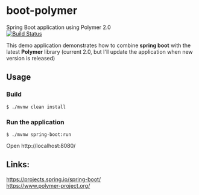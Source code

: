 # boot-polymer
Spring Boot application using Polymer 2.0  
[![Build Status](https://travis-ci.org/nukesz/boot-polymer.svg?branch=master)](https://travis-ci.org/nukesz/boot-polymer)

This demo application demonstrates how to combine **spring boot** with the latest **Polymer** library (current 2.0, but I'll update the application when new version is released)   

## Usage

### Build
```
$ ./mvnw clean install
```

### Run the application
```
$ ./mvnw spring-boot:run
```
Open http://localhost:8080/ 

## Links:
https://projects.spring.io/spring-boot/  
https://www.polymer-project.org/
